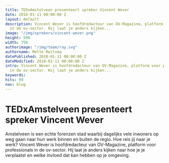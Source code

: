 ```yaml
---
title: TEDxAmstelveen presenteert spreker Vincent Wever
date: 2018-01-11 00:00:00 Z
layout: default
description: Vincent Wever is hoofdredacteur van OV-Magazine, platform voor professionals
  in de ov-sector. Hij laat je anders kijken...
image: "/img/sprekers/vincent-wever.png"
height: 500
width: 750
authorimage: "/img/team/ray.svg"
authorname: Mette Reitsma
datePublished: 2018-01-11 00:00:00 Z
dateModified: 2018-01-11 00:00:00 Z
intro: Vincent Wever is hoofdredacteur van OV-Magazine, platform voor professionals
  in de ov-sector. Hij laat je anders kijken...
keywords:
hits: 99
nav: blog
---
```


# TEDxAmstelveen presenteert spreker Vincent Wever

<a href="{{site.url}}{{page.url}}" title="{{ page.title }}"><amp-img noloading width="250" height="250" alt="{{ page.title }}" layout="responsive" src="{{site.url}}{{ page.image }}" class="photo pull-left"></amp-img></a>

Amstelveen is een echte forenzen stad waarbij dagelijks vele inwoners op weg gaan naar hun werk binnen en buiten de regio. Hoe reis jij naar je werk? Vincent Wever is hoofdredacteur van OV-Magazine, platform voor professionals in de ov-sector. Hij laat je anders kijken naar hoe je je verplaatst en welke invloed dat kan hebben op je omgeving.  
